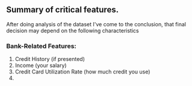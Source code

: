 ## Summary of critical features.

After doing analysis of the dataset I've come to the conclusion, that final decision
may depend on the following characteristics

### Bank-Related Features:
1. Credit History (if presented)
2. Income (your salary)
3. Credit Card Utilization Rate (how much credit you use)
4. 